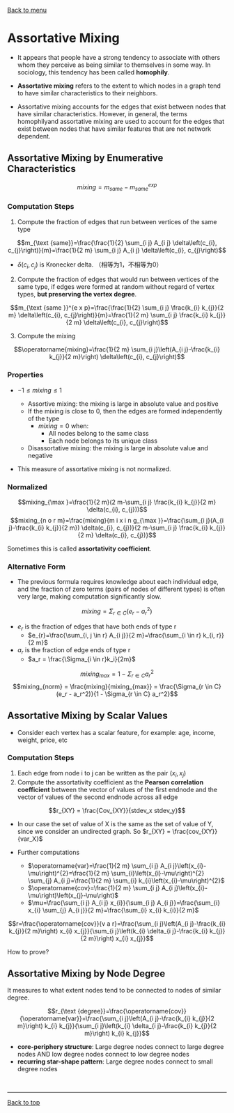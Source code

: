 [Back to menu](/README.md)

<h1 id = "5">Assortative Mixing</h1>

- It appears that people have a strong tendency to associate with others whom they perceive as being similar to themselves in some way. In sociology, this tendency has been called **homophily**. 

- **Assortative mixing** refers to the extent to which nodes in a graph tend to have similar characteristics to their neighbors. 

- Assortative mixing accounts for the edges that exist between nodes that have similar characteristics. However, in general, the terms homophilyand assortative mixing are used to account for the edges that exist between nodes that have similar features that are not network dependent. 

## Assortative Mixing by Enumerative Characteristics

$$mixing = m_{same} - m_{same}^{exp}$$

### Computation Steps

1. Compute the fraction of edges that run between vertices of the same type

$$m_{\text {same}}=\frac{\frac{1}{2} \sum_{i j} A_{i j} \delta\left(c_{i}, c_{j}\right)}{m}=\frac{1}{2 m} \sum_{i j} A_{i j} \delta\left(c_{i}, c_{j}\right)$$
- $\delta(c_i, c_j)$ is Kronecker delta. （相等为1，不相等为0）

2. Compute the fraction of edges  that would run between vertices of the same type, if edges were formed at random without regard of vertex types, **but preserving the vertex degree**.

$$m_{\text {same }}^{e x p}=\frac{\frac{1}{2} \sum_{i j} \frac{k_{i} k_{j}}{2 m} \delta\left(c_{i}, c_{j}\right)}{m}=\frac{1}{2 m} \sum_{i j} \frac{k_{i} k_{j}}{2 m} \delta\left(c_{i}, c_{j}\right)$$

3. Compute the mixing

$$\operatorname{mixing}=\frac{1}{2 m} \sum_{i j}\left(A_{i j}-\frac{k_{i} k_{j}}{2 m}\right) \delta\left(c_{i}, c_{j}\right)$$

### Properties

- $-1 \leq mixing \leq 1$

    - Assortive mixing: the mixing is large in absolute value and positive
    - If the mixing is close to 0, then the edges are formed independently of the type
        - $mixing = 0$ when: 
            - All nodes belong to the same class
            - Each node belongs to its unique class
    - Disassortative mixing: the mixing is large in absolute value and negative

- This measure of assortative mixing is not normalized. 

### Normalized

$$mixing_{\max }=\frac{1}{2 m}(2 m-\sum_{i j} \frac{k_{i} k_{j}}{2 m} \delta(c_{i}, c_{j}))$$
$$mixing_{n o r m}=\frac{mixing}{m i x i n g_{\max }}=\frac{\sum_{i j}(A_{i j}-\frac{k_{i} k_{j}}{2 m}) \delta(c_{i}, c_{j})}{2 m-\sum_{i j} \frac{k_{i} k_{j}}{2 m} \delta(c_{i}, c_{j})}$$

Sometimes this is called **assortativity coefficient**. 

### Alternative Form

- The previous formula requires knowledge about each individual edge, and the fraction of zero terms (pairs of nodes of different types) is often very large, making computation significantly slow. 

$$mixing = \Sigma_{r \in C} (e_r - a_r^2)$$

- $e_r$ is the fraction of edges that have both ends of type r
    - $e_{r}=\frac{\sum_{i, j \in r} A_{i j}}{2 m}=\frac{\sum_{i \in r} k_{i, r}}{2 m}$
- $a_r$ is the fraction of edge ends of type r
    - $a_r = \frac{\Sigma_{i \in r}k_i}{2m}$

$$mixing_{max} = 1 - \Sigma_{r \in C} a_r^2$$
$$mixing_{norm} = \frac{mixing}{mixing_{max}} = \frac{\Sigma_{r \in C}(e_r - a_r^2)}{1 - \Sigma_{r \in C} a_r^2}$$

## Assortative Mixing by Scalar Values

- Consider each vertex has a scalar feature, for example: age, income, weight, price, etc

### Computation Steps

1. Each edge from node i to j can be written as the pair $(x_i, x_j)$
2. Compute the assortativity coefficient as the **Pearson correlation coefficient** between the vector of values of the first endnode and the vector of values of the second endnode across all edge

$$r_{XY} = \frac{Cov_{XY}}{stdev_x stdev_y}$$

- In our case the set of value of X is the same as the set of value of Y, since we consider an undirected graph. So $r_{XY} = \frac{cov_{XY}}{var_X}$

- Further computations
    - $\operatorname{var}=\frac{1}{2 m} \sum_{i j} A_{i j}\left(x_{i}-\mu\right)^{2}=\frac{1}{2 m} \sum_{i}\left(x_{i}-\mu\right)^{2} \sum_{j} A_{i j}=\frac{1}{2 m} \sum_{i} k_{i}\left(x_{i}-\mu\right)^{2}$
    - $\operatorname{cov}=\frac{1}{2 m} \sum_{i j} A_{i j}\left(x_{i}-\mu\right)\left(x_{j}-\mu\right)$
    - $\mu=\frac{\sum_{i j} A_{i j} x_{i}}{\sum_{i j} A_{i j}}=\frac{\sum_{i} x_{i} \sum_{j} A_{i j}}{2 m}=\frac{\sum_{i} x_{i} k_{i}}{2 m}$

$$r=\frac{\operatorname{cov}}{v a r}=\frac{\sum_{i j}\left(A_{i j}-\frac{k_{i} k_{j}}{2 m}\right) x_{i} x_{j}}{\sum_{i j}\left(k_{i} \delta_{i j}-\frac{k_{i} k_{j}}{2 m}\right) x_{i} x_{j}}$$

How to prove?

## Assortative Mixing by Node Degree

It measures to what extent nodes tend to be connected to nodes of similar degree. 

$$r_{\text {degree}}=\frac{\operatorname{cov}}{\operatorname{var}}=\frac{\sum_{i j}\left(A_{i j}-\frac{k_{i} k_{j}}{2 m}\right) k_{i} k_{j}}{\sum_{i j}\left(k_{i} \delta_{i j}-\frac{k_{i} k_{j}}{2 m}\right) k_{i} k_{j}}$$

- **core-periphery structure**: Large degree nodes connect to large degree nodes AND low degree nodes connect to low degree nodes
- **recurring star-shape pattern**: Large degree nodes connect to small degree nodes

&nbsp;

---

[Back to top](#5)